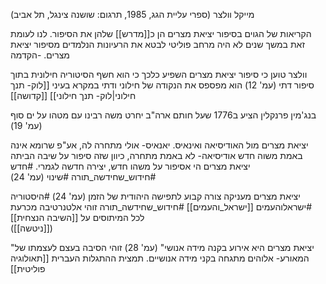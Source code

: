 מייקל וולצר
(ספרי עליית הגג, 1985, תרגום: שושנה צינגל, תל אביב)

 
 הקריאות של הגוים בסיפור יציאת מצרים הן כ[[מדרש]] שלהן את הסיפור. לנו לעומת זאת במשך שנים לא היה מרחב פוליטי לבטא את הרעיונות הנלמדים מסיפור יציאת מצרים.
-הקדמה

וולצר טוען כי סיפור יציאת מצרים השפיע כלכך כי הוא חשף הסיטוריה חילונית בתוך סיפור דתי (עמ' 12)
הוא מפספס את הנקודה של חילוני ודתי במקרא בעיני
[[לוק- תנך חילוני|לוק- תנך חילוני]] [[קדושה]]

בנג'מין פרנקלין הציע ב1776 שעל חותם ארה"ב יחרט משה רבינו עם מטהו על ים סוף (עמ' 19)

יציאת מצרים מול האודיסיאה ואינאיס.
יאנאיס- אולי מתחרה לה, אע"פ שרומא אינה באמת משוה חדש
אודיסיאה- לא באמת מתחרה, כיוון שזה סיפור על שיבה הביתה
יציאת מצרים הי אסיפור על משהו חדש, יצירה חדשה לגמרי.
#חדש #חידוש_שחידשה_תורה 
#שינוי 
(עמ' 24)



יציאת מצרים מעניקה צורה קבוע לתפישה היהודית של הזמן (עמ' 24)
#היסטוריה #ישראלוהעמים [[ישראל_והעמים]] #חידוש_שחידשה_תורה 
זוהי אלטנרטיבה מכרעת לכל המיתוסים על [[השיבה הנצחית]]  
([[ניטשה]])


"יציאת מצרים היא אירוע בקנה מידה אנושי" (עמ' 28)
זוהי הסיבה בעצם לעצמתו של המאורע- אלוהים מתגחה בקני מידה אנושיים. תמצית ההתגלות העברית
[[תאולוגיה פוליטית]]

